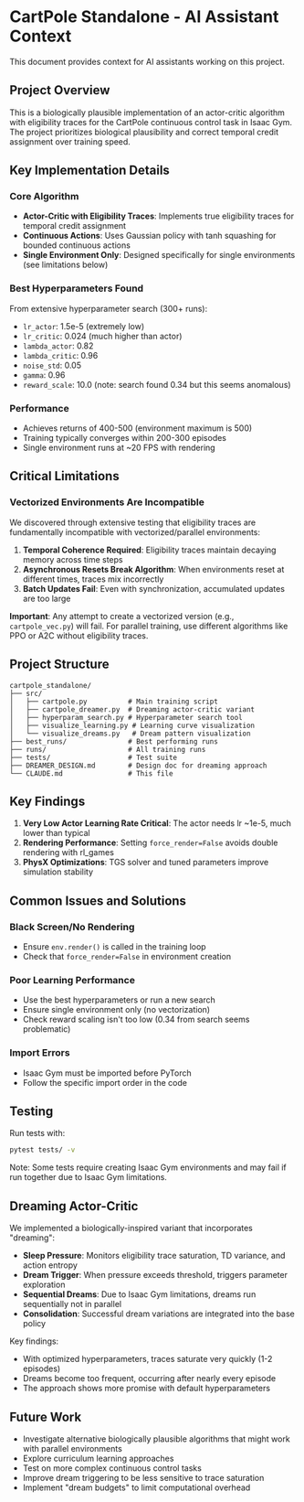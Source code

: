 # CartPole Standalone - AI Assistant Context

This document provides context for AI assistants working on this project.

## Project Overview

This is a biologically plausible implementation of an actor-critic algorithm with eligibility traces for the CartPole continuous control task in Isaac Gym. The project prioritizes biological plausibility and correct temporal credit assignment over training speed.

## Key Implementation Details

### Core Algorithm
- **Actor-Critic with Eligibility Traces**: Implements true eligibility traces for temporal credit assignment
- **Continuous Actions**: Uses Gaussian policy with tanh squashing for bounded continuous actions
- **Single Environment Only**: Designed specifically for single environments (see limitations below)

### Best Hyperparameters Found
From extensive hyperparameter search (300+ runs):
- `lr_actor`: 1.5e-5 (extremely low)
- `lr_critic`: 0.024 (much higher than actor)
- `lambda_actor`: 0.82
- `lambda_critic`: 0.96
- `noise_std`: 0.05
- `gamma`: 0.96
- `reward_scale`: 10.0 (note: search found 0.34 but this seems anomalous)

### Performance
- Achieves returns of 400-500 (environment maximum is 500)
- Training typically converges within 200-300 episodes
- Single environment runs at ~20 FPS with rendering

## Critical Limitations

### Vectorized Environments Are Incompatible
We discovered through extensive testing that eligibility traces are fundamentally incompatible with vectorized/parallel environments:

1. **Temporal Coherence Required**: Eligibility traces maintain decaying memory across time steps
2. **Asynchronous Resets Break Algorithm**: When environments reset at different times, traces mix incorrectly
3. **Batch Updates Fail**: Even with synchronization, accumulated updates are too large

**Important**: Any attempt to create a vectorized version (e.g., `cartpole_vec.py`) will fail. For parallel training, use different algorithms like PPO or A2C without eligibility traces.

## Project Structure

```
cartpole_standalone/
├── src/
│   ├── cartpole.py          # Main training script
│   ├── cartpole_dreamer.py  # Dreaming actor-critic variant
│   ├── hyperparam_search.py # Hyperparameter search tool
│   ├── visualize_learning.py # Learning curve visualization
│   └── visualize_dreams.py   # Dream pattern visualization
├── best_runs/               # Best performing runs
├── runs/                    # All training runs
├── tests/                   # Test suite
├── DREAMER_DESIGN.md        # Design doc for dreaming approach
└── CLAUDE.md                # This file
```

## Key Findings

1. **Very Low Actor Learning Rate Critical**: The actor needs lr ~1e-5, much lower than typical
2. **Rendering Performance**: Setting `force_render=False` avoids double rendering with rl_games
3. **PhysX Optimizations**: TGS solver and tuned parameters improve simulation stability

## Common Issues and Solutions

### Black Screen/No Rendering
- Ensure `env.render()` is called in the training loop
- Check that `force_render=False` in environment creation

### Poor Learning Performance  
- Use the best hyperparameters or run a new search
- Ensure single environment only (no vectorization)
- Check reward scaling isn't too low (0.34 from search seems problematic)

### Import Errors
- Isaac Gym must be imported before PyTorch
- Follow the specific import order in the code

## Testing

Run tests with:
```bash
pytest tests/ -v
```

Note: Some tests require creating Isaac Gym environments and may fail if run together due to Isaac Gym limitations.

## Dreaming Actor-Critic

We implemented a biologically-inspired variant that incorporates "dreaming":
- **Sleep Pressure**: Monitors eligibility trace saturation, TD variance, and action entropy
- **Dream Trigger**: When pressure exceeds threshold, triggers parameter exploration
- **Sequential Dreams**: Due to Isaac Gym limitations, dreams run sequentially not in parallel
- **Consolidation**: Successful dream variations are integrated into the base policy

Key findings:
- With optimized hyperparameters, traces saturate very quickly (1-2 episodes)
- Dreams become too frequent, occurring after nearly every episode
- The approach shows more promise with default hyperparameters

## Future Work

- Investigate alternative biologically plausible algorithms that might work with parallel environments
- Explore curriculum learning approaches
- Test on more complex continuous control tasks
- Improve dream triggering to be less sensitive to trace saturation
- Implement "dream budgets" to limit computational overhead